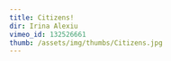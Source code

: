```yaml
---
title: Citizens!
dir: Irina Alexiu
vimeo_id: 132526661
thumb: /assets/img/thumbs/Citizens.jpg
---
```


